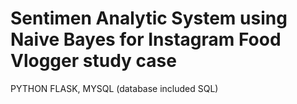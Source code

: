 # Sentimen Analytic System using Naive Bayes for Instagram Food Vlogger study case

PYTHON FLASK, MYSQL (database included SQL)

